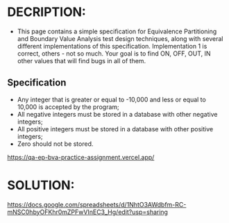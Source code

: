 # DECRIPTION: 
- This page contains a simple specification for Equivalence Partitioning and Boundary Value Analysis test design techniques, along with several different implementations of this specification. Implementation 1 is correct, others - not so much. Your goal is to find ON, OFF, OUT, IN other values that will find bugs in all of them.

## Specification
- Any integer that is greater or equal to -10,000 and less or equal to 10,000 is accepted by the program;
- All negative integers must be stored in a database with other negative integers;
- All positive integers must be stored in a database with other positive integers;
- Zero should not be stored.

https://qa-ep-bva-practice-assignment.vercel.app/

# SOLUTION:

https://docs.google.com/spreadsheets/d/1NhtO3AWdbfm-RC-mNSC0hbyOFKhr0mZPFwVInEC3_Hg/edit?usp=sharing

